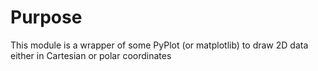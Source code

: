 # Purpose

This module is a wrapper of some PyPlot (or matplotlib) to draw 2D data either in Cartesian or polar coordinates
